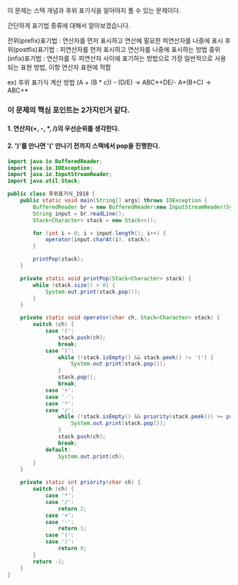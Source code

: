

이 문제는 스택 개념과 후위 표기식을 알아야지 풀 수 있는 문제이다.

간단하게 표기법 종류에 대해서 알아보겠습니다.

전위(prefix)표기법 : 연산자를 먼저 표시하고 연산에 필요한 피연산자를 나중에 표시
후위(postfix)표기법 : 피연산자를 먼저 표시하고 연산자를 나중에 표시하는 방법
중위(infix)표기법 : 연산자를 두 피연산자 사이에 표기하는 방법으로 가장 일반적으로 사용되는 표현 방법, 이항 연산자 표현에 적합

ex) 후위 표기식 계산 방법
(A + (B * c)) - (D/E) -> ABC*+DE/-
A*(B+C) -> ABC+*

### 이 문제의 핵심 포인트는 2가지인거 같다.
#### 1. 연산자(+, -, *, /)의 우선순위를 생각한다.
#### 2. ')'를 만나면 '(' 만나기 전까지 스택에서 pop을 진행한다.


~~~~java
import java.io.BufferedReader;
import java.io.IOException;
import java.io.InputStreamReader;
import java.util.Stack;

public class 후위표기식_1918 {
    public static void main(String[] args) throws IOException {
        BufferedReader br = new BufferedReader(new InputStreamReader(System.in));
        String input = br.readLine();
        Stack<Character> stack = new Stack<>();

        for (int i = 0; i < input.length(); i++) {
            operator(input.charAt(i), stack);
        }

        printPop(stack);
    }

    private static void printPop(Stack<Character> stack) {
        while (stack.size() > 0) {
            System.out.print(stack.pop());
        }
    }

    private static void operator(char ch, Stack<Character> stack) {
        switch (ch) {
            case '(':
                stack.push(ch);
                break;
            case ')':
                while (!stack.isEmpty() && stack.peek() != '(') {
                    System.out.print(stack.pop());
                }
                stack.pop();
                break;
            case '+':
            case '-':
            case '*':
            case '/':
                while (!stack.isEmpty() && priority(stack.peek()) >= priority(ch)) {
                    System.out.print(stack.pop());
                }
                stack.push(ch);
                break;
            default:
                System.out.print(ch);
        }
    }

    private static int priority(char ch) {
        switch (ch) {
            case '*':
            case '/':
                return 2;
            case '+':
            case '-':
                return 1;
            case '(':
            case ')':
                return 0;
        }
        return -1;
    }
}
